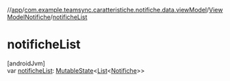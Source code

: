//[app](../../../index.md)/[com.example.teamsync.caratteristiche.notifiche.data.viewModel](../index.md)/[ViewModelNotifiche](index.md)/[notificheList](notifiche-list.md)

# notificheList

[androidJvm]\
var [notificheList](notifiche-list.md): [MutableState](https://developer.android.com/reference/kotlin/androidx/compose/runtime/MutableState.html)&lt;[List](https://kotlinlang.org/api/latest/jvm/stdlib/kotlin.collections/-list/index.html)&lt;[Notifiche](../../com.example.teamsync.caratteristiche.notifiche.data.model/-notifiche/index.md)&gt;&gt;
